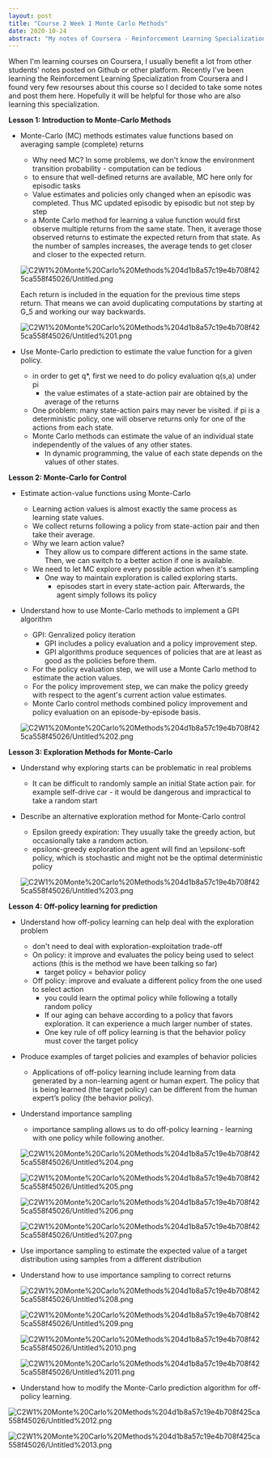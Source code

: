 ```yaml
---
layout: post
title: "Course 2 Week 1 Monte Carlo Methods"
date: 2020-10-24
abstract: "My notes of Coursera - Reinforcement Learning Specialization by University of Alberta"
---
```


When I'm learning courses on Coursera, I usually benefit a lot from other students' notes posted on Github or other platform. Recently I've been learning the Reinforcement Learning Specialization from Coursera and I found very few resourses about this course so I decided to take some notes and post them here. Hopefully it will be helpful for those who are also learning this specialization.


**Lesson 1: Introduction to Monte-Carlo Methods**

- Monte-Carlo (MC) methods estimates value functions based on averaging sample (complete) returns
    - Why need MC? In some problems, we don't know the environment transition probability - computation can be tedious
    - to ensure that well-defined returns are available, MC here only for episodic tasks
    - Value estimates and policies only changed when an episodic was completed. Thus MC updated episodic by episodic but not step by step
    - a Monte Carlo method for learning a value function would first observe multiple returns from the same state. Then, it average those observed returns to estimate the expected return from that state. As the number of samples increases, the average tends to get closer and closer to the expected return.

    ![C2W1%20Monte%20Carlo%20Methods%204d1b8a57c19e4b708f425ca558f45026/Untitled.png](C2W1%20Monte%20Carlo%20Methods%204d1b8a57c19e4b708f425ca558f45026/Untitled.png)

    Each return is included in the equation for the previous time steps return. That means we can avoid duplicating computations by starting at G_5 and working our way backwards.

    ![C2W1%20Monte%20Carlo%20Methods%204d1b8a57c19e4b708f425ca558f45026/Untitled%201.png](C2W1%20Monte%20Carlo%20Methods%204d1b8a57c19e4b708f425ca558f45026/Untitled%201.png)

- Use Monte-Carlo prediction to estimate the value function for a given policy.
    - in order to get q*, first we need to do policy evaluation q(s,a) under pi
        - the value estimates of a state-action pair are obtained by the average of the returns
    - One problem: many state-action pairs may never be visited. if pi is a deterministic policy, one will observe returns only for one of the
    actions from each state.
    - Monte Carlo methods can estimate the value of an individual state independently of the values of any other states.
        - In dynamic programming, the value of each state depends on the values of other states.

**Lesson 2: Monte-Carlo for Control**

- Estimate action-value functions using Monte-Carlo
    - Learning action values is almost exactly the same process as learning state values.
    - We collect returns following a policy from state-action pair and then take their average.
    - Why we learn action value?
        - They allow us to compare different actions in the same state. Then, we can switch to a better action if one is available.
    - We need to let MC explore every possible action when it's sampling
        - One way to maintain exploration is called exploring starts.
            - episodes start in every state-action pair. Afterwards, the agent simply follows its policy
- Understand how to use Monte-Carlo methods to implement a GPI algorithm
    - GPI: Genralized policy iteration
        - GPI includes a policy evaluation and a policy improvement step.
        - GPI algorithms produce sequences of policies that are at least as good as the policies before them.
    - For the policy evaluation step, we will use a Monte Carlo method to estimate the action values.
    - For the policy improvement step, we can make the policy greedy with respect to the agent's current action value estimates.
    - Monte Carlo control methods combined policy improvement and policy evaluation on an episode-by-episode basis.

    ![C2W1%20Monte%20Carlo%20Methods%204d1b8a57c19e4b708f425ca558f45026/Untitled%202.png](C2W1%20Monte%20Carlo%20Methods%204d1b8a57c19e4b708f425ca558f45026/Untitled%202.png)

**Lesson 3: Exploration Methods for Monte-Carlo**

- Understand why exploring starts can be problematic in real problems
    - It can be difficult to randomly sample an initial State action pair. for example self-drive car - it would be dangerous and impractical to take a random start
- Describe an alternative exploration method for Monte-Carlo control
    - Epsilon greedy expiration: They usually take the greedy action, but occasionally take a random action.
    - epsilonϵ-greedy exploration the agent will find an \epsilonϵ-soft policy, which is stochastic and might not be the optimal deterministic policy

    ![C2W1%20Monte%20Carlo%20Methods%204d1b8a57c19e4b708f425ca558f45026/Untitled%203.png](C2W1%20Monte%20Carlo%20Methods%204d1b8a57c19e4b708f425ca558f45026/Untitled%203.png)

**Lesson 4: Off-policy learning for prediction**

- Understand how off-policy learning can help deal with the exploration problem
    - don't need to deal with exploration-exploitation trade-off
    - On policy: it improve and evaluates the policy being used to select actions (this is the method we have been talking so far)
        - target policy = behavior policy
    - Off policy: improve and evaluate a different policy from the one used to select action
        - you could learn the optimal policy while following a totally random policy
        - If our aging can behave according to a policy that favors exploration. It can experience a much larger number of states.
        - One key rule of off policy learning is that the behavior policy must cover the target policy
- Produce examples of target policies and examples of behavior policies
    - Applications of off-policy learning include learning from data generated by a non-learning agent or human expert. The policy that is being learned (the target policy) can be different from the human expert’s policy (the behavior policy).
- Understand importance sampling
    - importance sampling allows us to do off-policy learning - learning with one policy while following another.

    ![C2W1%20Monte%20Carlo%20Methods%204d1b8a57c19e4b708f425ca558f45026/Untitled%204.png](C2W1%20Monte%20Carlo%20Methods%204d1b8a57c19e4b708f425ca558f45026/Untitled%204.png)

    ![C2W1%20Monte%20Carlo%20Methods%204d1b8a57c19e4b708f425ca558f45026/Untitled%205.png](C2W1%20Monte%20Carlo%20Methods%204d1b8a57c19e4b708f425ca558f45026/Untitled%205.png)

    ![C2W1%20Monte%20Carlo%20Methods%204d1b8a57c19e4b708f425ca558f45026/Untitled%206.png](C2W1%20Monte%20Carlo%20Methods%204d1b8a57c19e4b708f425ca558f45026/Untitled%206.png)

    ![C2W1%20Monte%20Carlo%20Methods%204d1b8a57c19e4b708f425ca558f45026/Untitled%207.png](C2W1%20Monte%20Carlo%20Methods%204d1b8a57c19e4b708f425ca558f45026/Untitled%207.png)

- Use importance sampling to estimate the expected value of a target distribution using samples from a different distribution
- Understand how to use importance sampling to correct returns

    ![C2W1%20Monte%20Carlo%20Methods%204d1b8a57c19e4b708f425ca558f45026/Untitled%208.png](C2W1%20Monte%20Carlo%20Methods%204d1b8a57c19e4b708f425ca558f45026/Untitled%208.png)

    ![C2W1%20Monte%20Carlo%20Methods%204d1b8a57c19e4b708f425ca558f45026/Untitled%209.png](C2W1%20Monte%20Carlo%20Methods%204d1b8a57c19e4b708f425ca558f45026/Untitled%209.png)

    ![C2W1%20Monte%20Carlo%20Methods%204d1b8a57c19e4b708f425ca558f45026/Untitled%2010.png](C2W1%20Monte%20Carlo%20Methods%204d1b8a57c19e4b708f425ca558f45026/Untitled%2010.png)

    ![C2W1%20Monte%20Carlo%20Methods%204d1b8a57c19e4b708f425ca558f45026/Untitled%2011.png](C2W1%20Monte%20Carlo%20Methods%204d1b8a57c19e4b708f425ca558f45026/Untitled%2011.png)

- Understand how to modify the Monte-Carlo prediction algorithm for off-policy learning.

![C2W1%20Monte%20Carlo%20Methods%204d1b8a57c19e4b708f425ca558f45026/Untitled%2012.png](C2W1%20Monte%20Carlo%20Methods%204d1b8a57c19e4b708f425ca558f45026/Untitled%2012.png)

![C2W1%20Monte%20Carlo%20Methods%204d1b8a57c19e4b708f425ca558f45026/Untitled%2013.png](C2W1%20Monte%20Carlo%20Methods%204d1b8a57c19e4b708f425ca558f45026/Untitled%2013.png)